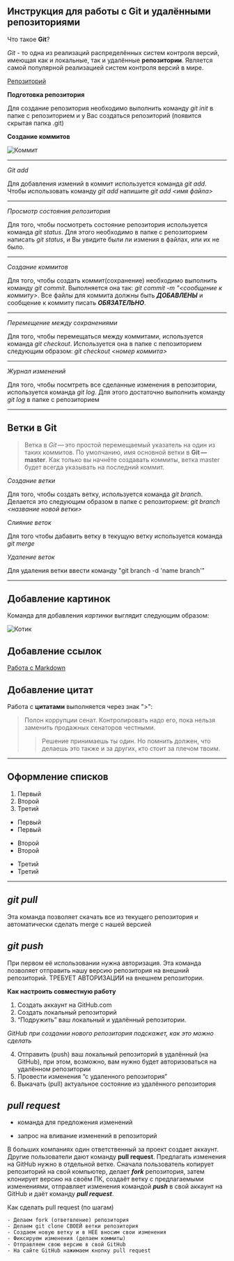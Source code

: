 ## Инструкция для работы с Git и удалёнными репозиториями

Что такое **Git**?

*Git* - то одна из реализаций распределённых систем контроля версий, имеющая как и локальные, так и удалённые **репозитории**. Является самой популярной реализацией систем контроля версий в мире.

[Репозиторий](https://blog.skillfactory.ru/glossary/git/#:~:text=%D0%93%D1%80%D0%B0%D1%84%D0%B8%D1%87%D0%B5%D1%81%D0%BA%D0%B8%D0%B9%20%D0%B8%D0%BD%D1%82%D0%B5%D1%80%D1%84%D0%B5%D0%B9%D1%81%20Git-,%D0%A7%D1%82%D0%BE%20%D1%82%D0%B0%D0%BA%D0%BE%D0%B5%20%D1%80%D0%B5%D0%BF%D0%BE%D0%B7%D0%B8%D1%82%D0%BE%D1%80%D0%B8%D0%B9%20Git%3F,%D0%BD%D0%B0%20%D0%BA%D0%BE%D0%BC%D0%BF%D1%8C%D1%8E%D1%82%D0%B5%D1%80%D0%B5%2C%20%D0%BB%D0%B8%D0%B1%D0%BE%20%D0%BA%D0%BB%D0%BE%D0%BD%D0%B8%D1%80%D0%BE%D0%B2%D0%B0%D0%B2%20%D1%81%D0%B5%D0%B1%D0%B5%20%D1%83%D0%B6%D0%B5%20%D1%81%D1%83%D1%89%D0%B5%D1%81%D1%82%D0%B2%D1%83%D1%8E%D1%89%D0%B8%D0%B9%20%D1%80%D0%B5%D0%BF%D0%BE%D0%B7%D0%B8%D1%82%D0%BE%D1%80%D0%B8%D0%B9%2C%20%D0%BD%D0%B0%D0%BF%D1%80%D0%B8%D0%BC%D0%B5%D1%80%20%D1%83%20%D1%80%D0%B0%D0%B1%D0%BE%D1%82%D0%BE%D0%B4%D0%B0%D1%82%D0%B5%D0%BB%D1%8F.,-%D0%93%D0%B4%D0%B5%20%D1%85%D1%80%D0%B0%D0%BD%D0%B8%D1%82%D1%81%D1%8F%20%D1%80%D0%B5%D0%BF%D0%BE%D0%B7%D0%B8%D1%82%D0%BE%D1%80%D0%B8%D0%B9)

**Подготовка репозитория**

Для создание репозитория необходимо выполнить команду *git init*  в папке с репозиторием и у Вас создаться репозиторий (появится скрытая папка .git)

**Создание коммитов**

![Коммит](https://git-scm.com/book/en/v2/images/lifecycle.png) 

---
*Git add*

Для добавления измений в коммит используется команда *git add*. Чтобы использовать команду *git add* напишите *git add <имя файла>*

***
*Просмотр состояния репозитория*

Для того, чтобы посмотреть состояние репозитория используется команда *git status*. Для этого необходимо в папке с репозиторием написать *git status*, и Вы увидите были ли измения в файлах, или их не было.

---
*Создание коммитов*

Для того, чтобы создать коммит(сохранение) необходимо выполнить команду *git commit*. Выполняется она так: *git commit -m "<сообщение к коммиту>*. Все файлы для коммита должны быть ***ДОБАВЛЕНЫ*** и сообщение к коммиту писать ***ОБЯЗАТЕЛЬНО***.

---
*Перемещение между сохранениями*

Для того, чтобы перемещаться между коммитами, используется команда *git checkout*. Используется она в папке с пепозиторием следующим образом: *git checkout <номер коммита>*

---
*Журнал изменений*

Для того, чтобы посмтреть все сделанные изменения в репозитории, используется команда *git log*. Для этого достаточно выполнить команду *git log* в папке с репозиторием

---
## Ветки в Git

>Ветка в *Git* — это простой перемещаемый указатель на один из таких коммитов. По умолчанию, имя основной ветки в **Git — master**. Как только вы начнёте создавать коммиты, ветка master будет всегда указывать на последний коммит. 

*Создание ветки*

Для того, чтобы создать ветку, используется команда *git branch*. Делается это следующим образом в папке с репозиторием: *git branch <название новой ветки>*

*Слияние веток*

Для того чтобы дабавить ветку в текущую ветку используется команда *git merge <name branch>*

*Удаление веток*

Для удаления ветки ввести команду "git branch -d 'name branch'"

---
## Добавление картинок
Команда для добавления *картинки* выглядит следующим образом:

![Котик](https://bigpicture.ru/wp-content/uploads/2012/09/BIGPIC47.jpg)

## Добавление ссылок

[Работа с Markdown](https://lifehacker.ru/chto-takoe-markdown/)

## Добавление цитат

Работа с **цитатами** выполняется через знак ">":
>Полон коррупции сенат. Контролировать надо его, пока нельзя заменить продажных сенаторов честными.
>>Решение принимаешь ты один. Но помнить должен, что делаешь это также и за других, кто стоит за плечом твоим.

---

## Оформление списков

1. Первый
2. Второй
3. Третий 

* Первый
* Первый

- Второй
- Второй

+ Третий
+ Третий
***

## ***git pull***
Эта команда позволяет скачать все из текущего репозитория и автоматически сделать merge с нашей версией

## ***git push***
При первом её использовании нужна авторизация.
Эта команда позволяет отправить нашу версию репозитория на внешний репозиторий. ТРЕБУЕТ АВТОРИЗАЦИИ на внешнем репозитории.

**Как настроить совместную работу**

1. Создать аккаунт на GitHub.com
2. Создать локальный репозиторий
3. “Подружить” ваш локальный и удалённый репозитории. 
    
*GitHub при создании нового репозитория подскажет, как это можно сделать*
    
4. Отправить (push) ваш локальный репозиторий в удалённый (на GitHub), при этом, возможно, вам нужно будет авторизоваться на удалённом репозитории
5. Провести изменения “с удаленного репозитория”
6. Выкачать (pull) актуальное состояние из удалённого репозитория

## ***pull request***

- команда для предложения изменений 

- запрос на вливание изменений в репозиторий

В больших компаниях один ответственный за проект создает аккаунт. Другие пользователи дают команду **pull request**. Предлагать изменения на GitHub нужно в отдельной ветке. 
Сначала пользователь копирует репозиторий на свой компьютер, делает ***fork*** репозитория, затем клонирует версию на своём ПК, создаёт ветку с предлагаемыми изменениями, отправляет изменения командой ***push*** в свой аккаунт на GitHub и даёт команду ***pull request***.
    
  Как сделать pull request (по шагам)
    
    - Делаем fork (ответвление) репозитория
    - Делаем git clone СВОЕЙ ветки репозитория
    - Создаем новую ветку и в НЕЕ вносим свои изменения
    - Фиксируем изменения (делаем коммиты)
    - Отправляем свою версию в свой GitHub
    - На сайте GitHub нажимаем кнопку pull request
